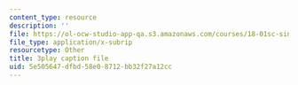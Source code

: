 ```yaml
---
content_type: resource
description: ''
file: https://ol-ocw-studio-app-qa.s3.amazonaws.com/courses/18-01sc-single-variable-calculus-fall-2010/5e505647dfbd58e08712bb32f27a12cc_JXPe2J069c.vtt
file_type: application/x-subrip
resourcetype: Other
title: 3play caption file
uid: 5e505647-dfbd-58e0-8712-bb32f27a12cc
---
```

